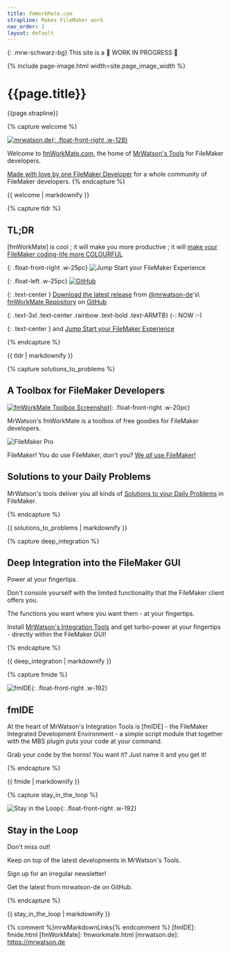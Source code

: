 ```yaml
---
title: fmWorkMate.com
strapline: Makes FileMaker work
nav_order: 2
layout: default
---
```

{: .mrw-schwarz-bg}
This site is a 🚧 WORK IN PROGRESS 🚧

{% include page-image.html width=site.page_image_width %}

# {{page.title}}

{{page.strapline}}

{% capture welcome %}

[![mrwatson.de](made-by-mrwatson-de.png){: .float-front-right .w-128}](https://mrwatson.de)

Welcome to [fmWorkMate.com](https://fmWorkMate.com), the home of [MrWatson's Tools](mrwatsons-tools.html) for FileMaker developers.

[Made with love by one FileMaker Developer](made-by-mrwatson-de.html) for a whole community of FileMaker developers.
{% endcapture %}<section class="fullwidth mrw-gold-bg">{{ welcome | markdownify }}</section>

{% capture tldr %}

## TL;DR

[fmWorkMate] is cool ; it will make you more productive ; it will [make your FileMaker coding-life more <span class="rainbow">COLOURFUL</span>](fmsyntaxcolorizer.html)

{: .float-front-right .w-25pc}
![Jump Start your FileMaker Experience](jump-start.png)

{: .float-left .w-25pc}
[![GitHub](/assets/images/github-mark.png)](https://github.com/mrwatson-de/fmWorkMate)

{: .text-center }
[Download the latest release](https://github.com/mrwatson-de/fmWorkMate/releases/latest)
from [@mrwatson-de](https://github.com/mrwatson-de)'s\\
[fmWorkMate Repository](https://github.com/mrwatson-de/fmWorkMate) 
on [GitHub](https://github.com/mrwatson-de/fmWorkMate)

{: .text-3xl .text-center .rainbow .text-bold .text-ARMTB}
 (-: NOW :-)

{: .text-center }
and [Jump Start your FileMaker Experience](jump-start.html)

{% endcapture %}<section class="fullwidth">{{ tldr | markdownify }}</section>

{% capture solutions_to_problems %}

## A Toolbox for FileMaker Developers

[![fmWorkMate Toolbox Screenshot](/assets/images/fmworkmate-toolbox-screenshot.png)](https://github.com/mrwatson-de/fmWorkMate){: .float-front-right .w-20pc}

MrWatson's fmWorkMate is a toolbox of free goodies for FileMaker developers.

![FileMaker Pro](filemaker-pro.png)

FileMaker! You do use FileMaker, don't you? [We *all* use FileMaker!](claris-filemaker.html)

## Solutions to your Daily Problems

MrWatson's tools deliver you all kinds of [Solutions to your Daily Problems](solutions-to-daily-problems.html) in FileMaker.

{% endcapture %}<section class="fullwidth mrw-green-bg">{{ solutions_to_problems | markdownify }}</section>

{% capture deep_integration %}

## Deep Integration into the FileMaker GUI

Power at your fingertips.

Don't console yourself with the limited functionality that the FileMaker client offers you.

The functions you want where you want them - at your fingertips.

Install [MrWatson's Integration Tools](integration-tools.html) and get turbo-power at your fingertips - directly within the FileMaker GUI!

{% endcapture %}<section class="fullwidth mrw-orange-bg">{{ deep_integration | markdownify }}</section>

{% capture fmide %}

![fmIDE](fmide.png){: .float-front-right .w-192}

## fmIDE

At the heart of MrWatson's Integration Tools is [fmIDE] - the FileMaker Integrated Development Environment - a simple script module that together with the MBS plugin puts your code at your command.

Grab your code by the horns! You want it? Just name it and you get it!

{% endcapture %}<section class="fullwidth fmide-bg">{{ fmide | markdownify }}</section>

{% capture stay_in_the_loop %}

![Stay in the Loop](/assets/images/stay-in-the-loop.png){: .float-front-right .w-192}

## Stay in the Loop

Don't miss out!

Keep on top of the latest developments in MrWatson's Tools.

Sign up for an irregular newsletter!

Get the latest from mrwatson-de on GitHub.

{% endcapture %}<section class="fullwidth mrw-schwarz-bg">{{ stay_in_the_loop | markdownify }}</section>

{% comment %}mrwMarkdownLinks{% endcomment %}
[fmIDE]: fmide.html
[fmWorkMate]: fmworkmate.html
[mrwatson.de]: https://mrwatson.de
